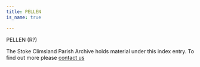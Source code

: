 ```yaml
---
title: PELLEN
is_name: true

---
```


PELLEN (R?)


The Stoke Climsland Parish Archive holds material under this index entry. To find out more please [contact us](/contact/)
